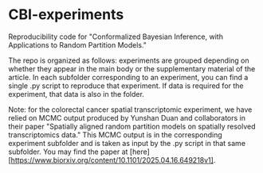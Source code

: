 # CBI-experiments
Reproducibility code for "Conformalized Bayesian Inference, with Applications to Random Partition Models."


The repo is organized as follows: experiments are grouped depending on whether they appear in the main body or the supplementary material of the article. In each subfolder corresponding to an experiment, you can find a single .py script to reproduce that experiment. If data is required for the experiment, that data is also in the folder.

Note: for the colorectal cancer spatial transcriptomic experiment, we have relied on MCMC output produced by Yunshan Duan and collaborators in their paper "Spatially aligned random partition models on spatially resolved transcriptomics data." This MCMC output is in the corresponding experiment subfolder and is taken as input by the .py script in that same subfolder. You may find the paper at [here][https://www.biorxiv.org/content/10.1101/2025.04.16.649218v1].
